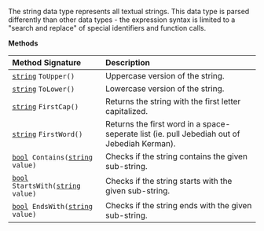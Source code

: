 The string data type represents all textual strings.  This data type is parsed differently than other data types - the expression syntax is limited to a "search and replace" of special identifiers and function calls.

**Methods**

| Method Signature | Description |
| :--- | :--- |
| [`string`](String-Type) `ToUpper()` | Uppercase version of the string. |
| [`string`](String-Type) `ToLower()` | Lowercase version of the string. |
| [`string`](String-Type) `FirstCap()` | Returns the string with the first letter capitalized. |
| [`string`](String-Type) `FirstWord()` | Returns the first word in a space-seperate list (ie. pull Jebediah out of Jebediah Kerman). |
| [`bool`](Boolean-Type)` Contains(`[`string`](String-Type)` value)` | Checks if the string contains the given sub-string. |
| [`bool`](Boolean-Type)` StartsWith(`[`string`](String-Type)` value)` | Checks if the string starts with the given sub-string. |
| [`bool`](Boolean-Type)` EndsWith(`[`string`](String-Type)` value)` | Checks if the string ends with the given sub-string. |
